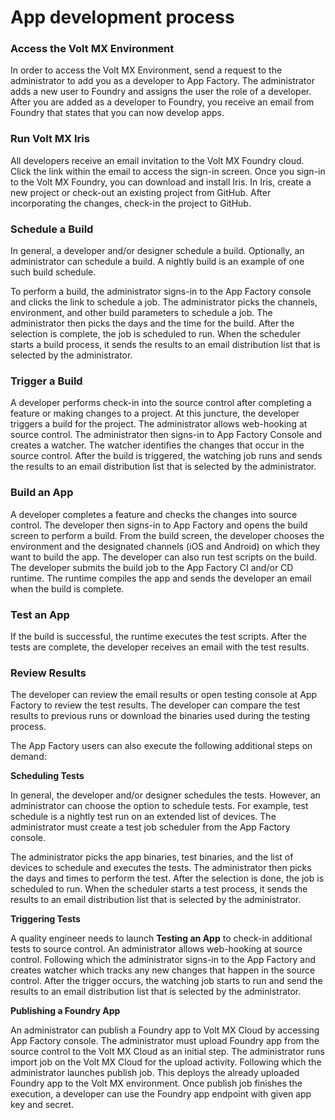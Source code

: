                          

App development process
=======================

### Access the Volt MX Environment

In order to access the Volt MX Environment, send a request to the administrator to add you as a developer to App Factory. The administrator adds a new user to Foundry and assigns the user the role of a developer. After you are added as a developer to Foundry, you receive an email from Foundry that states that you can now develop apps.

### Run Volt MX Iris

All developers receive an email invitation to the Volt MX Foundry cloud. Click the link within the email to access the sign-in screen. Once you sign-in to the Volt MX Foundry, you can download and install Iris. In Iris, create a new project or check-out an existing project from GitHub. After incorporating the changes, check-in the project to GitHub.

### Schedule a Build

In general, a developer and/or designer schedule a build. Optionally, an administrator can schedule a build. A nightly build is an example of one such build schedule.

To perform a build, the administrator signs-in to the App Factory console and clicks the link to schedule a job. The administrator picks the channels, environment, and other build parameters to schedule a job. The administrator then picks the days and the time for the build. After the selection is complete, the job is scheduled to run. When the scheduler starts a build process, it sends the results to an email distribution list that is selected by the administrator.

### Trigger a Build

A developer performs check-in into the source control after completing a feature or making changes to a project. At this juncture, the developer triggers a build for the project. The administrator allows web-hooking at source control. The administrator then signs-in to App Factory Console and creates a watcher. The watcher identifies the changes that occur in the source control. After the build is triggered, the watching job runs and sends the results to an email distribution list that is selected by the administrator.

### Build an App

A developer completes a feature and checks the changes into source control. The developer then signs-in to App Factory and opens the build screen to perform a build. From the build screen, the developer chooses the environment and the designated channels (iOS and Android) on which they want to build the app. The developer can also run test scripts on the build. The developer submits the build job to the App Factory CI and/or CD runtime. The runtime compiles the app and sends the developer an email when the build is complete.

### Test an App

If the build is successful, the runtime executes the test scripts. After the tests are complete, the developer receives an email with the test results.

### Review Results

The developer can review the email results or open testing console at App Factory to review the test results. The developer can compare the test results to previous runs or download the binaries used during the testing process.

The App Factory users can also execute the following additional steps on demand:

**Scheduling Tests**

In general, the developer and/or designer schedules the tests. However, an administrator can choose the option to schedule tests. For example, test schedule is a nightly test run on an extended list of devices. The administrator must create a test job scheduler from the App Factory console.

The administrator picks the app binaries, test binaries, and the list of devices to schedule and executes the tests. The administrator then picks the days and times to perform the test. After the selection is done, the job is scheduled to run. When the scheduler starts a test process, it sends the results to an email distribution list that is selected by the administrator.

**Triggering Tests**

A quality engineer needs to launch **Testing an App** to check-in additional tests to source control. An administrator allows web-hooking at source control. Following which the administrator signs-in to the App Factory and creates watcher which tracks any new changes that happen in the source control. After the trigger occurs, the watching job starts to run and send the results to an email distribution list that is selected by the administrator.

**Publishing a Foundry App**

An administrator can publish a Foundry app to Volt MX Cloud by accessing App Factory console. The administrator must upload Foundry app from the source control to the Volt MX Cloud as an initial step. The administrator runs import job on the Volt MX Cloud for the upload activity. Following which the administrator launches publish job. This deploys the already uploaded Foundry app to the Volt MX environment. Once publish job finishes the execution, a developer can use the Foundry app endpoint with given app key and secret.
